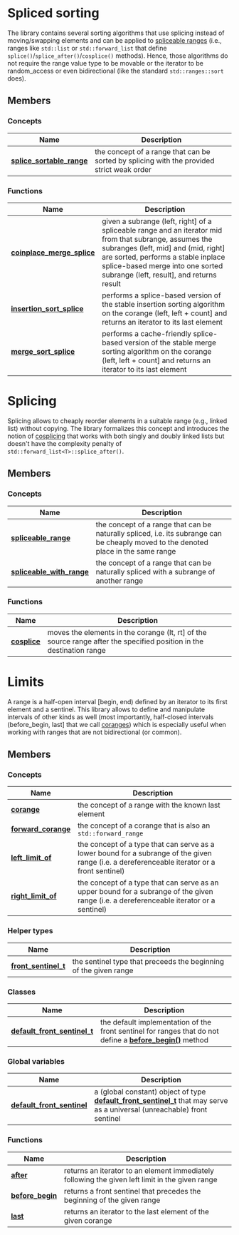 # Spliced sorting

The library contains several sorting algorithms that use splicing instead of moving/swapping elements and can be applied to [spliceable ranges](#spliceable_range) (i.e., ranges like `std::list` or `std::forward_list` that define `splice()`/`splice_after()`/`cosplice()` methods). Hence, those algorithms do not require the range value type to be movable or the iterator to be random_access or even bidirectional (like the standard `std::ranges::sort` does).

## Members
### Concepts

| Name | Description |
|---|---|
| [**splice_sortable_range**](#splice_sortable_range) | the concept of a range that can be sorted by splicing with the provided strict weak order |

### Functions

| Name | Description |
|---|---|
| [**coinplace_merge_splice**](#coinplace_merge_splice) | given a subrange (left, right] of a spliceable range and an iterator mid from that subrange, assumes the subranges (left, mid] and (mid, right] are sorted, performs a stable inplace splice-based merge into one sorted subrange (left, result], and returns result |
| [**insertion_sort_splice**](#insertion_sort_splice) | performs a splice-based version of the stable insertion sorting algorithm on the corange (left, left + count] and returns an iterator to its last element |
| [**merge_sort_splice**](#merge_sort_splice) | performs a cache-friendly splice-based version of the stable merge sorting algorithm on the corange (left, left + count] and returns an iterator to its last element |

# Splicing

Splicing allows to cheaply reorder elements in a suitable range (e.g., linked list) without copying. The library formalizes this concept and introduces the notion of [cosplicing](#cosplice) that works with both singly and doubly linked lists but doesn't have the complexity penalty of `std::forward_list<T>::splice_after()`.

## Members
### Concepts

| Name | Description |
|---|---|
| [**spliceable_range**](#spliceable_range) | the concept of a range that can be naturally spliced, i.e. its subrange can be cheaply moved to the denoted place in the same range |
| [**spliceable_with_range**](#spliceable_with_range) | the concept of a range that can be naturally spliced with a subrange of another range |

### Functions

| Name | Description |
|---|---|
| [**cosplice**](#cosplice) | moves the elements in the corange (lt, rt] of the source range after the specified position in the destination range |

# Limits

A range is a half-open interval [begin, end) defined by an iterator to its first element and a sentinel. This library allows to define and manipulate intervals of other kinds as well (most importantly, half-closed intervals (before_begin, last] that we call [coranges](#corange)) which is especially useful when working with ranges that are not bidirectional (or common).

## Members
### Concepts

| Name | Description |
|---|---|
| [**corange**](#corange) | the concept of a range with the known last element |
| [**forward_corange**](#forward_corange) | the concept of a corange that is also an `std::forward_range` |
| [**left_limit_of**](#left_limit_of) | the concept of a type that can serve as a lower bound for a subrange of the given range (i.e. a dereferenceable iterator or a front sentinel) |
| [**right_limit_of**](#right_limit_of) | the concept of a type that can serve as an upper bound for a subrange of the given range (i.e. a dereferenceable iterator or a sentinel) |

### Helper types

| Name | Description |
|---|---|
| [**front_sentinel_t**](#front_sentinel_t) | the sentinel type that preceeds the beginning of the given range |

### Classes

| Name | Description |
|---|---|
| [**default_front_sentinel_t**](#default_front_sentinel_t) | the default implementation of the front sentinel for ranges that do not define a [**before_begin()**](#before_begin) method |

### Global variables

| Name | Description |
|---|---|
| [**default_front_sentinel**](#default_front_sentinel) | a (global constant) object of type [**default_front_sentinel_t**](#default_front_sentinel_t) that may serve as a universal (unreachable) front sentinel |

### Functions

| Name | Description |
|---|---|
| [**after**](#after) | returns an iterator to an element immediately following the given left limit in the given range |
| [**before_begin**](#before_begin) | returns a front sentinel that precedes the beginning of the given range |
| [**last**](#last) | returns an iterator to the last element of the given corange |
